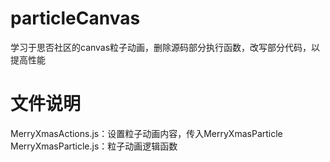 # particleCanvas
学习于思否社区的canvas粒子动画，删除源码部分执行函数，改写部分代码，以提高性能  
# 文件说明
MerryXmasActions.js：设置粒子动画内容，传入MerryXmasParticle  
MerryXmasParticle.js：粒子动画逻辑函数  
